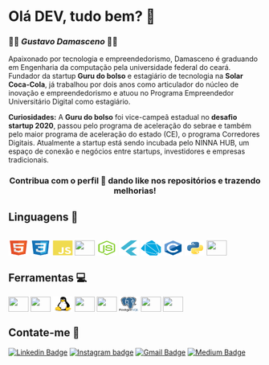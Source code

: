 <h1> Olá DEV, tudo bem? 🖖 </h1>

### 👨‍🎓 **_Gustavo Damasceno_** 👨‍🎓

Apaixonado por tecnologia e empreendedorismo, Damasceno é graduando em Engenharia da computação pela universidade federal do ceará. Fundador da startup **Guru do bolso** e estagiário de tecnologia na **Solar Coca-Cola**, já trabalhou por dois anos como articulador do núcleo de inovação e empreendedorismo e atuou no Programa Empreendedor Universitário Digital como estagiário.

**Curiosidades:** A **Guru do bolso** foi vice-campeã estadual no **desafio startup 2020**, passou pelo programa de aceleração do sebrae e também pelo maior programa de aceleração do estado (CE), o programa Corredores Digitais. Atualmente a startup está sendo incubada pelo NINNA HUB, um espaço de conexão e negócios entre startups, investidores e empresas tradicionais.

<div align="center">
  
  ### Contribua com o perfil 🤩 dando like nos repositórios e trazendo melhorias!
</div>

## Linguagens 📖
<div style="display: inline_block"><br>
  <img align="center"  height="30" width="40" src="https://raw.githubusercontent.com/devicons/devicon/master/icons/html5/html5-original.svg">
  <img align="center"  height="30" width="40" src="https://raw.githubusercontent.com/devicons/devicon/master/icons/css3/css3-original.svg">
  <img align="center"  height="30" width="40" src="https://raw.githubusercontent.com/devicons/devicon/master/icons/javascript/javascript-plain.svg">
  <img align="center"  height="30" width="40" src="https://www.vectorlogo.zone/logos/reactjs/reactjs-icon.svg">
  <img align="center"  height="30" width="40" src="https://raw.githubusercontent.com/devicons/devicon/master/icons/nodejs/nodejs-plain.svg">
  <img align="center"  height="30" width="40" src="https://raw.githubusercontent.com/devicons/devicon/master/icons/flutter/flutter-plain.svg">
  <img align="center"  height="30" width="40" src="https://raw.githubusercontent.com/devicons/devicon/master/icons/dart/dart-plain.svg">
  <img align="center"  height="30" width="40" src="https://raw.githubusercontent.com/devicons/devicon/master/icons/c/c-original.svg">
  <img align="center"  height="30" width="40" src="https://raw.githubusercontent.com/devicons/devicon/master/icons/python/python-original.svg">
  <img align="center"  height="30" width="40" src="https://dg8krxphbh767.cloudfront.net/tracks/abap.svg">
  
## Ferramentas 💻
<img align="center"  height="30" width="40" src="https://img.icons8.com/color/344/sap.png">
<img align="center"  height="30" width="40" src="https://img.icons8.com/color/344/figma--v1.png">
<img align="center"  height="30" width="40" src="https://raw.githubusercontent.com/devicons/devicon/master/icons/linux/linux-original.svg">
<img align="center"  height="30" width="40" src="https://www.alwaysinnovating.com/images/beagleboard.png">
<img align="center"  height="30" width="40" src="https://img.icons8.com/color/480/raspberry-pi.png">
<img align="center"  height="30" width="40" src="https://raw.githubusercontent.com/devicons/devicon/master/icons/postgresql/postgresql-original-wordmark.svg">
<img align="center"  height="30" width="40" src="https://cdn.icon-icons.com/icons2/2415/PNG/512/mongodb_plain_wordmark_logo_icon_146423.png">
<img align="center"  height="30" width="40" src="https://i0.wp.com/www.inflectra.com/Images/Logos/Microsoft-Azure-DevOps.png?resize=246%2C140&ssl=1">

  
 ##  Contate-me :speech_balloon:
[![Linkedin Badge](https://img.shields.io/badge/-LinkedIn-blue?style=flat-square&logo=Linkedin&logoColor=white&link=https://www.linkedin.com/in/gustavo-damasceno-650796163/)](https://www.linkedin.com/in/gustavo-damasceno-650796163/)
[![Instagram badge](https://img.shields.io/badge/-Instagram-dc5273?style=flat-square&logo=Instagram&logoColor=white&link=https://www.instagram.com/gudamasc)](https://www.instagram.com/gudamasc/)
[![Gmail Badge](https://img.shields.io/badge/-Gmail-c14438?style=flat-square&logo=Gmail&logoColor=white&link=mailto:eng.damasceno@alu.ufc.br)](mailto:eng.damasceno@alu.ufc.br)
[![Medium Badge](https://img.shields.io/badge/medium-%2312100E.svg?&style=flat-square&logo=medium&logoColor=white&link=https://medium.com/@eng.damasceno)](https://medium.com/@eng.damasceno)

<!--
**GustavoDamasceno/GustavoDamasceno** is a ✨ _special_ ✨ repository because its `README.md` (this file) appears on your GitHub profile.

Here are some ideas to get you started:

- 🔭 I’m currently working on ...
- 🌱 I’m currently learning ...
- 👯 I’m looking to collaborate on ...
- 🤔 I’m looking for help with ...
- 💬 Ask me about ...
- 📫 How to reach me: ...
- 😄 Pronouns: ...
- ⚡ Fun fact: ...
-->
